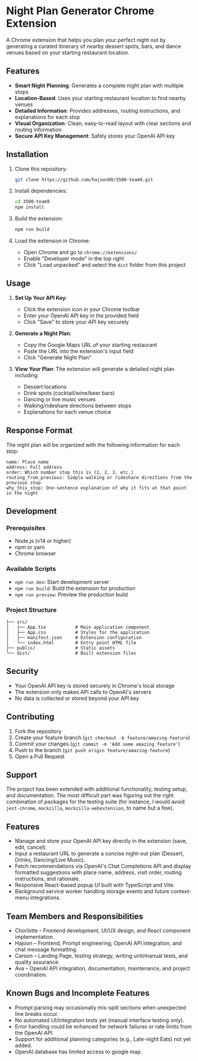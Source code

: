 # Night Plan Generator Chrome Extension

A Chrome extension that helps you plan your perfect night out by generating a curated itinerary of nearby dessert spots, bars, and dance venues based on your starting restaurant location.

## Features

- **Smart Night Planning**: Generates a complete night plan with multiple stops
- **Location-Based**: Uses your starting restaurant location to find nearby venues
- **Detailed Information**: Provides addresses, routing instructions, and explanations for each stop
- **Visual Organization**: Clean, easy-to-read layout with clear sections and routing information
- **Secure API Key Management**: Safely stores your OpenAI API key

## Installation

1. Clone this repository:

   ```bash
   git clone https://github.com/hajoon00/3500-team9.git
   ```

2. Install dependencies:

   ```bash
   cd 3500-team9
   npm install
   ```

3. Build the extension:

   ```bash
   npm run build
   ```

4. Load the extension in Chrome:
   - Open Chrome and go to `chrome://extensions/`
   - Enable "Developer mode" in the top right
   - Click "Load unpacked" and select the `dist` folder from this project

## Usage

1. **Set Up Your API Key**:

   - Click the extension icon in your Chrome toolbar
   - Enter your OpenAI API key in the provided field
   - Click "Save" to store your API key securely

2. **Generate a Night Plan**:

   - Copy the Google Maps URL of your starting restaurant
   - Paste the URL into the extension's input field
   - Click "Generate Night Plan"

3. **View Your Plan**:
   The extension will generate a detailed night plan including:
   - Dessert locations
   - Drink spots (cocktail/wine/beer bars)
   - Dancing or live music venues
   - Walking/rideshare directions between stops
   - Explanations for each venue choice

## Response Format

The night plan will be organized with the following information for each stop:

```
name: Place name
address: Full address
order: Which number stop this is (1, 2, 3, etc.)
routing_from_previous: Simple walking or rideshare directions from the previous stop
why_this_stop: One-sentence explanation of why it fits at that point in the night
```

## Development

### Prerequisites

- Node.js (v14 or higher)
- npm or yarn
- Chrome browser

### Available Scripts

- `npm run dev`: Start development server
- `npm run build`: Build the extension for production
- `npm run preview`: Preview the production build

### Project Structure

```
├── src/
│   ├── App.tsx           # Main application component
│   ├── App.css           # Styles for the application
│   ├── manifest.json     # Extension configuration
│   └── index.html        # Entry point HTML file
├── public/               # Static assets
└── dist/                 # Built extension files
```

## Security

- Your OpenAI API key is stored securely in Chrome's local storage
- The extension only makes API calls to OpenAI's servers
- No data is collected or stored beyond your API key

## Contributing

1. Fork the repository
2. Create your feature branch (`git checkout -b feature/amazing-feature`)
3. Commit your changes (`git commit -m 'Add some amazing feature'`)
4. Push to the branch (`git push origin feature/amazing-feature`)
5. Open a Pull Request

## Support

The project has been extended with additional functionality, testing setup, and documentation. The most difficult part was figuring out the right combination of packages for the testing suite (for instance, I would avoid `jest-chrome`, `mockzilla`, `mockzilla-webextension`, to name but a few).

## Features
- Manage and store your OpenAI API key directly in the extension (save, edit, cancel).
- Input a restaurant URL to generate a concise night-out plan (Dessert, Drinks, Dancing/Live Music).
- Fetch recommendations via OpenAI's Chat Completions API and display formatted suggestions with place name, address, visit order, routing instructions, and rationale.
- Responsive React-based popup UI built with TypeScript and Vite.
- Background service worker handling storage events and future context-menu integrations.

## Team Members and Responsibilities
- Chorlotte – Frontend development, UI/UX design, and React component implementation.
- Hajoon – Frontend, Prompt engineering, OpenAI API integration, and chat message formatting.
- Carson – Landing Page, testing strategy, writing unit/manual tests, and quality assurance.
- Ava – OpenAI API integration, documentation, maintenance, and project coordination.

## Known Bugs and Incomplete Features
- Prompt parsing may occasionally mis-split sections when unexpected line breaks occur.
- No automated UI/integration tests yet (manual interface testing only).
- Error handling could be enhanced for network failures or rate limits from the OpenAI API.
- Support for additional planning categories (e.g., Late-night Eats) not yet added.
- OpenAI database has limited access to google map.


